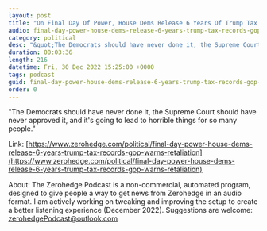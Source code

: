 ```yaml
---
layout: post
title: "On Final Day Of Power, House Dems Release 6 Years Of Trump Tax Records; GOP Warns Of Retaliation"
audio: final-day-power-house-dems-release-6-years-trump-tax-records-gop-warns-retaliation-0
category: political
desc: "&quot;The Democrats should have never done it, the Supreme Court should have never approved it, and it's going to lead to horrible things for so many people.&quot;"
duration: 00:03:36
length: 216
datetime: Fri, 30 Dec 2022 15:25:00 +0000
tags: podcast
guid: final-day-power-house-dems-release-6-years-trump-tax-records-gop-warns-retaliation-0
order: 0
---
```

&quot;The Democrats should have never done it, the Supreme Court should have never approved it, and it's going to lead to horrible things for so many people.&quot;

Link: [https://www.zerohedge.com/political/final-day-power-house-dems-release-6-years-trump-tax-records-gop-warns-retaliation](https://www.zerohedge.com/political/final-day-power-house-dems-release-6-years-trump-tax-records-gop-warns-retaliation)

About: The Zerohedge Podcast is a non-commercial, automated program, designed to give people a way to get news from Zerohedge in an audio format.  I am actively working on tweaking and improving the setup to create a better listening experience (December 2022).  Suggestions are welcome: [zerohedgePodcast@outlook.com](mailto:zerohedgePodcast@outlook.com)